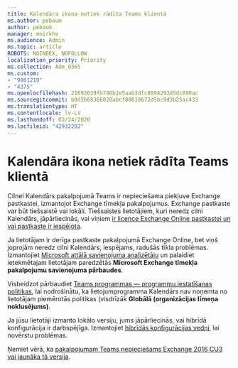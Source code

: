 ```yaml
---
title: Kalendāra ikona netiek rādīta Teams klientā
ms.author: pebaum
author: pebaum
manager: mnirkhe
ms.audience: Admin
ms.topic: article
ROBOTS: NOINDEX, NOFOLLOW
localization_priority: Priority
ms.collection: Adm_O365
ms.custom:
- "9001219"
- "4375"
ms.openlocfilehash: 21692639fb746b2e5aab3dfc8894293d5dc890ac
ms.sourcegitcommit: b0d5b68366028abcf08610672d5bc9d3b25ac433
ms.translationtype: HT
ms.contentlocale: lv-LV
ms.lasthandoff: 03/24/2020
ms.locfileid: "42932202"
---
```

# <a name="calendar-icon-not-showing-in-teams-client"></a>Kalendāra ikona netiek rādīta Teams klientā

Cilnei Kalendārs pakalpojumā Teams ir nepieciešama piekļuve Exchange pastkastei, izmantojot Exchange tīmekļa pakalpojumus. Exchange pastkaste var būt tiešsaistē vai lokāli. Tiešsaistes lietotājiem, kuri neredz cilni Kalendārs, jāpārliecinās, vai viņiem [ir licence Exchange Online pastkastei un vai pastkaste ir iespējota](https://docs.microsoft.com/exchange/recipients-in-exchange-online/create-user-mailboxes).

Ja lietotājam ir derīga pastkaste pakalpojumā Exchange Online, bet viņš joprojām neredz cilni Kalendārs, iespējams, radušās tīkla problēmas. Izmantojiet [Microsoft attālā savienojuma analizētāju](https://testconnectivity.microsoft.com/) un palaidiet ietekmētajam lietotājam paredzētās **Microsoft Exchange tīmekļa pakalpojumu savienojuma pārbaudes**.

Visbeidzot pārbaudiet [Teams programmas — programmu iestatīšanas politikas](https://admin.teams.microsoft.com/policies/app-setup), lai nodrošinātu, ka lietojumprogramma Kalendārs nav noņemta no lietotājam piemērotās politikas (visdrīzāk **Globālā (organizācijas līmeņa noklusējums)**.

Ja jūsu lietotāji izmanto lokālo versiju, jums jāpārliecinās, vai hibrīdā konfigurācija ir darbspējīga. Izmantojiet [hibrīdās konfigurācijas vedni](https://docs.microsoft.com/exchange/hybrid-deployment/hybrid-agent), lai novērstu problēmas.

Ņemiet vērā, ka [pakalpojumam Teams nepieciešams Exchange 2016 CU3 vai jaunāka tā versija](https://docs.microsoft.com/microsoftteams/exchange-teams-interact).
